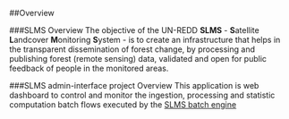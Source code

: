 ##Overview

###SLMS Overview
The objective of the UN-REDD **SLMS** - **S**atellite **L**andcover **M**onitoring **S**ystem -  is to create an infrastructure that helps in the transparent dissemination of forest change, by processing and publishing forest (remote sensing) data, validated and open for public feedback of people in the monitored areas.

###SLMS admin-interface project Overview
This application is web dashboard to control and monitor the ingestion, processing and statistic computation batch flows executed by the  [SLMS batch engine](https://github.com/slms4redd/slms-geobatch)
